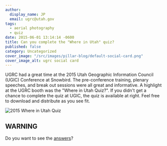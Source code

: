 ```yaml
---
author:
  display_name: JP
  email: ugrc@utah.gov
tags:
  - aerial photography
  - quiz
date: 2015-06-01 13:14:14 -0600
title: Can you complete the "Where in Utah" quiz?
published: false
category: Uncategorized
cover_image: "/src/images/pillar-blog/default-social-card.png"
cover_image_alt: ugrc social card
---
```


UGRC had a great time at the 2015 Utah Geographic Information Council (UGIC) Conference at Snowbird. The pre-conference training, plenary speeches, and break out sessions were all great and informative. A highlight at the UGRC booth was the "Where in Utah Quiz?". If you didn't get a chance to complete the quiz at UGIC, the quiz is available at right. Feel free to download and distribute as you see fit.

![2015 Where in Utah Quiz](/images/404.png)

## WARNING

Do you want to see the [answers](/images/404.png)?
